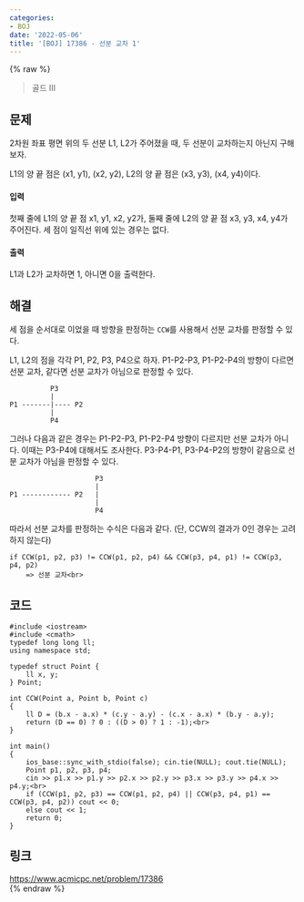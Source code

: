 ```yaml
---
categories:
- BOJ
date: '2022-05-06'
title: '[BOJ] 17386 - 선분 교차 1'
---
```


{% raw %}
> 골드 III<br>

## 문제
2차원 좌표 평면 위의 두 선분 L1, L2가 주어졌을 때, 두 선분이 교차하는지 아닌지 구해보자.

L1의 양 끝 점은 (x1, y1), (x2, y2), L2의 양 끝 점은 (x3, y3), (x4, y4)이다.

#### 입력
첫째 줄에 L1의 양 끝 점 x1, y1, x2, y2가, 둘째 줄에 L2의 양 끝 점 x3, y3, x4, y4가 주어진다. 세 점이 일직선 위에 있는 경우는 없다.

#### 출력
L1과 L2가 교차하면 1, 아니면 0을 출력한다.

## 해결
세 점을 순서대로 이었을 때 방향을 판정하는 `CCW`를 사용해서 선분 교차를 판정할 수 있다.

L1, L2의 점을 각각 P1, P2, P3, P4으로 하자. P1-P2-P3, P1-P2-P4의 방향이 다르면 선분 교차, 같다면 선분 교차가 아님으로 판정할 수 있다.
```
          P3
          |
P1 -------|---- P2
          |
          P4
```

그러나 다음과 같은 경우는 P1-P2-P3, P1-P2-P4 방향이 다르지만 선분 교차가 아니다. 이때는 P3-P4에 대해서도 조사한다. P3-P4-P1, P3-P4-P2의 방향이 같음으로 선분 교차가 아님을 판정할 수 있다.
```
                     P3
                     |
P1 ------------ P2   |
                     |
                     P4
```

따라서 선분 교차를 판정하는 수식은 다음과 같다. (단, CCW의 결과가 0인 경우는 고려하지 않는다)
```
if CCW(p1, p2, p3) != CCW(p1, p2, p4) && CCW(p3, p4, p1) != CCW(p3, p4, p2)
	=> 선분 교차<br>
```

## 코드
```
#include <iostream>
#include <cmath>
typedef long long ll;
using namespace std;

typedef struct Point {
	ll x, y;
} Point;

int CCW(Point a, Point b, Point c)
{
	ll D = (b.x - a.x) * (c.y - a.y) - (c.x - a.x) * (b.y - a.y);
	return (D == 0) ? 0 : ((D > 0) ? 1 : -1);<br>
}

int main()
{
	ios_base::sync_with_stdio(false); cin.tie(NULL); cout.tie(NULL);
	Point p1, p2, p3, p4;
	cin >> p1.x >> p1.y >> p2.x >> p2.y >> p3.x >> p3.y >> p4.x >> p4.y;<br>
	if (CCW(p1, p2, p3) == CCW(p1, p2, p4) || CCW(p3, p4, p1) == CCW(p3, p4, p2)) cout << 0;
	else cout << 1;
	return 0;
}
```

## 링크
https://www.acmicpc.net/problem/17386<br>
{% endraw %}